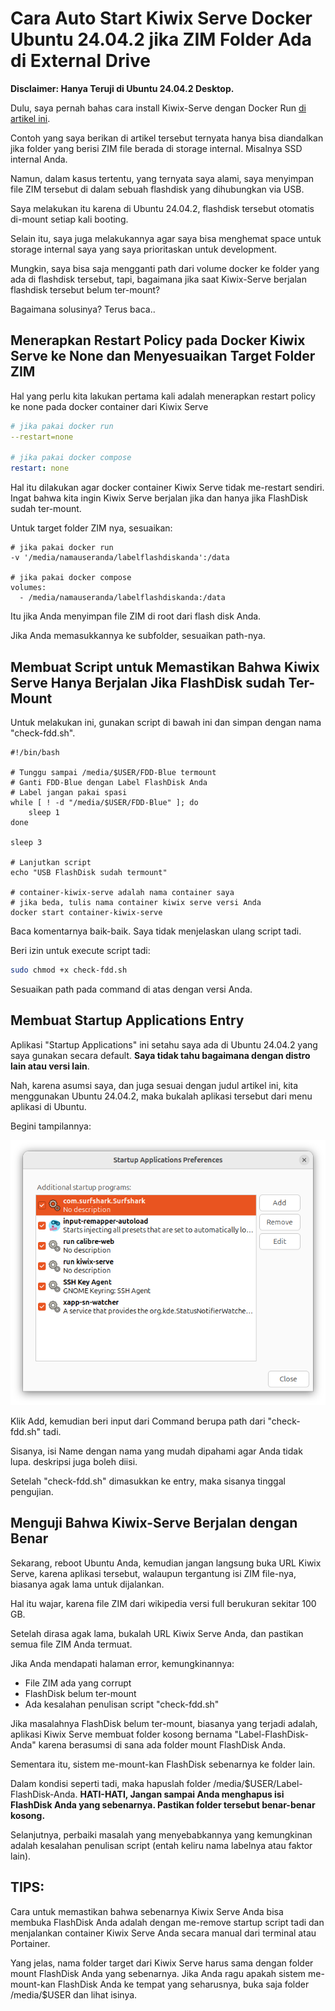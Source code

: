 # Cara Auto Start Kiwix Serve Docker Ubuntu 24.04.2 jika ZIM Folder Ada di External Drive

**Disclaimer: Hanya Teruji di Ubuntu 24.04.2 Desktop.**

Dulu, saya pernah bahas cara install Kiwix-Serve dengan Docker Run [di artikel ini](Kiwix-Serve%20-%20Aplikasi%20Wikipedia%20Offline%20dan%20zim%20Viewer.md).

Contoh yang saya berikan di artikel tersebut ternyata hanya bisa diandalkan jika folder yang berisi ZIM file berada di storage internal. Misalnya SSD internal Anda.

Namun, dalam kasus tertentu, yang ternyata saya alami, saya menyimpan file ZIM tersebut di dalam sebuah flashdisk yang dihubungkan via USB.

Saya melakukan itu karena di Ubuntu 24.04.2, flashdisk tersebut otomatis di-mount setiap kali booting.

Selain itu, saya juga melakukannya agar saya bisa menghemat space untuk storage internal saya yang saya prioritaskan untuk development.

Mungkin, saya bisa saja mengganti path dari volume docker ke folder yang ada di flashdisk tersebut, tapi, bagaimana jika saat Kiwix-Serve berjalan flashdisk tersebut belum ter-mount?

Bagaimana solusinya? Terus baca..

## Menerapkan Restart Policy pada Docker Kiwix Serve ke None dan Menyesuaikan Target Folder ZIM

Hal yang perlu kita lakukan pertama kali adalah menerapkan restart policy ke none pada docker container dari Kiwix Serve

```yaml
# jika pakai docker run
--restart=none

# jika pakai docker compose
restart: none
```

Hal itu dilakukan agar docker container Kiwix Serve tidak me-restart sendiri. Ingat bahwa kita ingin Kiwix Serve berjalan jika dan hanya jika FlashDisk sudah ter-mount.

Untuk target folder ZIM nya, sesuaikan:

```apacheconf
# jika pakai docker run
-v '/media/namauseranda/labelflashdiskanda':/data

# jika pakai docker compose
volumes:
  - /media/namauseranda/labelflashdiskanda:/data
```

Itu jika Anda menyimpan file ZIM di root dari flash disk Anda.

Jika Anda memasukkannya ke subfolder, sesuaikan path-nya.

## Membuat Script untuk Memastikan Bahwa Kiwix Serve Hanya Berjalan Jika FlashDisk sudah Ter-Mount

Untuk melakukan ini, gunakan script di bawah ini dan simpan dengan nama "check-fdd.sh".

```apacheconf
#!/bin/bash

# Tunggu sampai /media/$USER/FDD-Blue termount
# Ganti FDD-Blue dengan Label FlashDisk Anda
# Label jangan pakai spasi
while [ ! -d "/media/$USER/FDD-Blue" ]; do
    sleep 1
done

sleep 3

# Lanjutkan script
echo "USB FlashDisk sudah termount"

# container-kiwix-serve adalah nama container saya
# jika beda, tulis nama container kiwix serve versi Anda
docker start container-kiwix-serve
```

Baca komentarnya baik-baik. Saya tidak menjelaskan ulang script tadi.

Beri izin untuk execute script tadi:

```bash
sudo chmod +x check-fdd.sh
```

Sesuaikan path pada command di atas dengan versi Anda.

## Membuat Startup Applications Entry

Aplikasi "Startup Applications" ini setahu saya ada di Ubuntu 24.04.2 yang saya gunakan secara default. **Saya tidak tahu bagaimana dengan distro lain atau versi lain**.

Nah, karena asumsi saya, dan juga sesuai dengan judul artikel ini, kita menggunakan Ubuntu 24.04.2, maka bukalah aplikasi tersebut dari menu aplikasi di Ubuntu.

Begini tampilannya:

<p align="center">
    <img src="../media/Screenshot-from-2025-08-07-02-01-38.png?raw=true" alt="tampilan"/>
</p>

Klik Add, kemudian beri input dari Command berupa path dari "check-fdd.sh" tadi.

Sisanya, isi Name dengan nama yang mudah dipahami agar Anda tidak lupa. deskripsi juga boleh diisi.

Setelah "check-fdd.sh" dimasukkan ke entry, maka sisanya tinggal pengujian.

## Menguji Bahwa Kiwix-Serve Berjalan dengan Benar

Sekarang, reboot Ubuntu Anda, kemudian jangan langsung buka URL Kiwix Serve, karena aplikasi tersebut, walaupun tergantung isi ZIM file-nya, biasanya agak lama untuk dijalankan.

Hal itu wajar, karena file ZIM dari wikipedia versi full berukuran sekitar 100 GB.

Setelah dirasa agak lama, bukalah URL Kiwix Serve Anda, dan pastikan semua file ZIM Anda termuat.

Jika Anda mendapati halaman error, kemungkinannya:

-   File ZIM ada yang corrupt
-   FlashDisk belum ter-mount
-   Ada kesalahan penulisan script "check-fdd.sh"

Jika masalahnya FlashDisk belum ter-mount, biasanya yang terjadi adalah, aplikasi Kiwix Serve membuat folder kosong bernama "Label-FlashDisk-Anda" karena berasumsi di sana ada folder mount FlashDisk Anda.

Sementara itu, sistem me-mount-kan FlashDisk sebenarnya ke folder lain.

Dalam kondisi seperti tadi, maka hapuslah folder /media/$USER/Label-FlashDisk-Anda. **HATI-HATI, Jangan sampai Anda menghapus isi FlashDisk Anda yang sebenarnya. Pastikan folder tersebut benar-benar kosong.**

Selanjutnya, perbaiki masalah yang menyebabkannya yang kemungkinan adalah kesalahan penulisan script (entah keliru nama labelnya atau faktor lain).

## TIPS:

Cara untuk memastikan bahwa sebenarnya Kiwix Serve Anda bisa membuka FlashDisk Anda adalah dengan me-remove startup script tadi dan menjalankan container Kiwix Serve Anda secara manual dari terminal atau Portainer.

Yang jelas, nama folder target dari Kiwix Serve harus sama dengan folder mount FlashDisk Anda yang sebenarnya. Jika Anda ragu apakah sistem me-mount-kan FlashDisk Anda ke tempat yang seharusnya, buka saja folder /media/$USER dan lihat isinya.